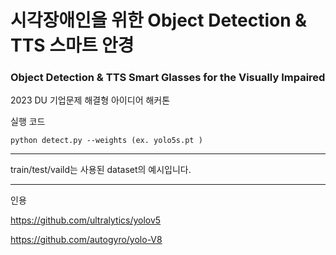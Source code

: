 # 시각장애인을 위한 Object Detection & TTS 스마트 안경
### Object Detection & TTS Smart Glasses for the Visually Impaired
2023 DU 기업문제 해결형 아이디어 해커톤 

실행 코드 

```
python detect.py --weights (ex. yolo5s.pt )
```

--- 

train/test/vaild는 사용된 dataset의 예시입니다.

--- 
인용 

<https://github.com/ultralytics/yolov5> 

<https://github.com/autogyro/yolo-V8> 
